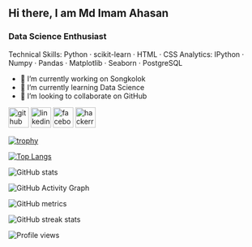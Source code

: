 
## Hi there, I am Md Imam Ahasan

### Data Science Enthusiast

Technical Skills: Python · scikit-learn · HTML · CSS
Analytics: IPython · Numpy · Pandas · Matplotlib · Seaborn · PostgreSQL

- 🔭 I’m currently working on Songkolok 
- 🌱 I’m currently learning Data Science
- 👯 I’m looking to collaborate on GitHub 


[<img src='https://cdn.jsdelivr.net/npm/simple-icons@3.0.1/icons/github.svg' alt='github' height='40'>](https://github.com/imamahasane)  [<img src='https://cdn.jsdelivr.net/npm/simple-icons@3.0.1/icons/linkedin.svg' alt='linkedin' height='40'>](https://www.linkedin.com/in/imamahasane//)  [<img src='https://cdn.jsdelivr.net/npm/simple-icons@3.0.1/icons/facebook.svg' alt='facebook' height='40'>](https://www.facebook.com/imamahasane/)  [<img src='https://cdn.jsdelivr.net/npm/simple-icons@3.0.1/icons/hackerrank.svg' alt='hackerrank' height='40'>](https://www.hackerrank.com/imamahasan)  

[![trophy](https://github-profile-trophy.vercel.app/?username=imamahasane)](https://github.com/ryo-ma/github-profile-trophy)

[![Top Langs](https://github-readme-stats.vercel.app/api/top-langs/?username=imamahasane)](https://github.com/anuraghazra/github-readme-stats)

![GitHub stats](https://github-readme-stats.vercel.app/api?username=imamahasane&show_icons=true)  

![GitHub Activity Graph](https://activity-graph.herokuapp.com/graph?username=imamahasane)  

![GitHub metrics](https://metrics.lecoq.io/imamahasane)  

![GitHub streak stats](https://github-readme-streak-stats.herokuapp.com/?user=imamahasane)  

![Profile views](https://gpvc.arturio.dev/imamahasane)  
